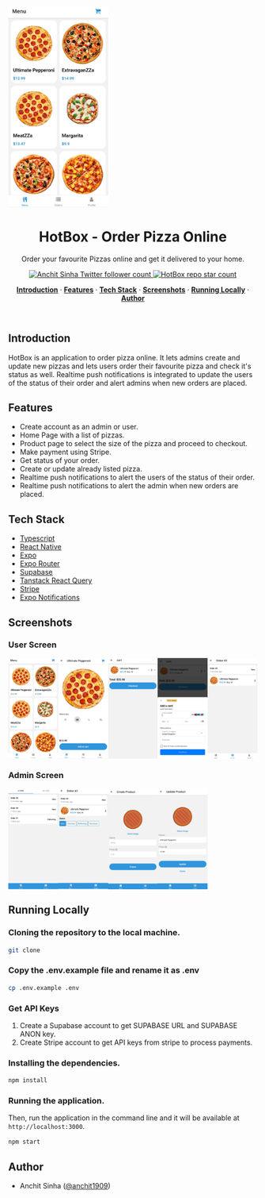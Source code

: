 <img alt="Groww Stonks - stocks/etfs broking website" src="/assets/images/1.jpg" width=40%>
  <h1 align="center">HotBox - Order Pizza Online</h1>

<p align="center">
  Order your favourite Pizzas online and get it delivered to your home.
</p>

<p align="center">
  <a href="https://twitter.com/anchit1909" target="_blank">
    <img src="https://img.shields.io/twitter/follow/anchit1909?style=flat&label=anchit1909&logo=twitter&color=0bf&logoColor=fff" alt="Anchit Sinha Twitter follower count" />
  </a>
  <a href="https://github.com/Anchit1909/hotbox-food-order-react-native" target="_blank">
    <img src="https://img.shields.io/github/stars/Anchit1909/hotbox-food-order-react-native?label=Anchit1909%2FHotBox" alt="HotBox repo star count" />
  </a>
</p>

<p align="center">
  <a href="#introduction"><strong>Introduction</strong></a> ·
  <a href="#features"><strong>Features</strong></a> ·
  <a href="#tech-stack"><strong>Tech Stack</strong></a> ·
  <a href="#screenshots"><strong>Screenshots</strong></a> ·
  <a href="#running-locally"><strong>Running Locally</strong></a> ·
  <a href="#author"><strong>Author</strong></a>
</p>
<br/>

## Introduction

HotBox is an application to order pizza online. It lets admins create and update new pizzas and lets users order their favourite pizza and check it's status as well. Realtime push notifications is integrated to update the users of the status of their order and alert admins when new orders are placed.

## Features

- Create account as an admin or user.
- Home Page with a list of pizzas.
- Product page to select the size of the pizza and proceed to checkout.
- Make payment using Stripe.
- Get status of your order.
- Create or update already listed pizza.
- Realtime push notifications to alert the users of the status of their order.
- Realtime push notifications to alert the admin when new orders are placed.

## Tech Stack

- [Typescript](https://www.typescriptlang.org/)
- [React Native](https://reactnative.dev/)
- [Expo](https://expo.dev/)
- [Expo Router](https://docs.expo.dev/router/introduction/)
- [Supabase](https://supabase.com/)
- [Tanstack React Query](https://tanstack.com/query/latest)
- [Stripe](https://stripe.com/)
- [Expo Notifications](https://docs.expo.dev/push-notifications/overview/)

## Screenshots

### User Screen

<div style="display: flex; flex-direction: 'row';">
<img src="/assets/images/1.jpg" width=20%>
<img src="/assets/images/2.jpg" width=20%>
<img src="/assets/images/3.jpg" width=20%>
<img src="/assets/images/4.jpg" width=20%>
<img src="/assets/images/5.jpg" width=20%>
</div>

### Admin Screen

<div style="display: flex; flex-direction: 'row';">
<img src="/assets/images/6.jpg" width=20%>
<img src="/assets/images/7.jpg" width=20%>
<img src="/assets/images/8.jpg" width=20%>
<img src="/assets/images/9.jpg" width=20%>
</div>

## Running Locally

### Cloning the repository to the local machine.

```bash
git clone
```

### Copy the .env.example file and rename it as .env

```bash
cp .env.example .env
```

### Get API Keys

1. Create a Supabase account to get SUPABASE URL and SUPABASE ANON key.
2. Create Stripe account to get API keys from stripe to process payments.

### Installing the dependencies.

```bash
npm install
```

### Running the application.

Then, run the application in the command line and it will be available at `http://localhost:3000`.

```bash
npm start
```

## Author

- Anchit Sinha ([@anchit1909](https://twitter.com/anchit1909))
